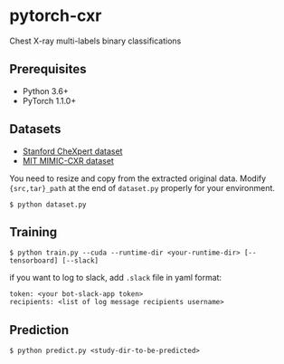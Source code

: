 # pytorch-cxr

Chest X-ray multi-labels binary classifications

## Prerequisites

- Python 3.6+
- PyTorch 1.1.0+

## Datasets

- [Stanford CheXpert dataset](https://stanfordmlgroup.github.io/competitions/chexpert/)
- [MIT MIMIC-CXR dataset](https://physionet.org/physiobank/database/mimiccxr/)

You need to resize and copy from the extracted original data.
Modify `{src,tar}_path` at the end of `dataset.py` properly for your environment.

```
$ python dataset.py
```

## Training

```
$ python train.py --cuda --runtime-dir <your-runtime-dir> [--tensorboard] [--slack]
```

if you want to log to slack, add `.slack` file in yaml format:
```
token: <your bot-slack-app token>
recipients: <list of log message recipients username>
```

## Prediction

```
$ python predict.py <study-dir-to-be-predicted>
```

